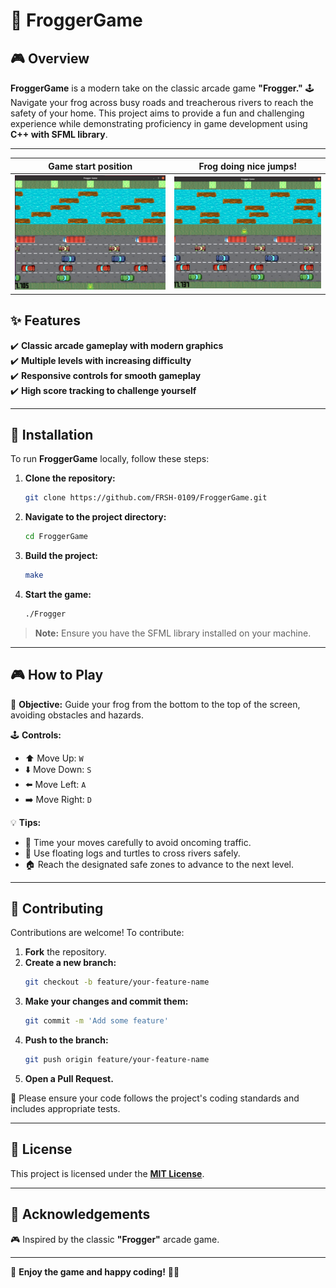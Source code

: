 # 🐸 FroggerGame

## 🎮 Overview

**FroggerGame** is a modern take on the classic arcade game **"Frogger."** 🕹️  
Navigate your frog across busy roads and treacherous rivers to reach the safety of your home. This project aims to provide a fun and challenging experience while demonstrating proficiency in game development using **C++ with SFML library**.

---

Game start position             |  Frog doing nice jumps!
:-------------------------:|:-------------------------:
![alt text](imagesForReadme/ss1.png?raw=true)  |  ![alt text](imagesForReadme/ss2.png?raw=true)


## ✨ Features

✔️ **Classic arcade gameplay with modern graphics**  
✔️ **Multiple levels with increasing difficulty**  
✔️ **Responsive controls for smooth gameplay**  
✔️ **High score tracking to challenge yourself**  

---

## 🚀 Installation

To run **FroggerGame** locally, follow these steps:

1. **Clone the repository:**
   ```bash
   git clone https://github.com/FRSH-0109/FroggerGame.git
   ```
2. **Navigate to the project directory:**
   ```bash
   cd FroggerGame
   ```
3. **Build the project:**
   ```bash
   make
   ```
4. **Start the game:**
   ```bash
   ./Frogger
   ```

> **Note:** Ensure you have the SFML library installed on your machine.

---

## 🎮 How to Play

🎯 **Objective:** Guide your frog from the bottom to the top of the screen, avoiding obstacles and hazards.

🕹️ **Controls:**
- ⬆️ Move Up: `W`
- ⬇️ Move Down: `S`
- ⬅️ Move Left: `A`
- ➡️ Move Right: `D`

💡 **Tips:**
- 🛑 Time your moves carefully to avoid oncoming traffic.
- 🌊 Use floating logs and turtles to cross rivers safely.
- 🏠 Reach the designated safe zones to advance to the next level.

---

## 🤝 Contributing

Contributions are welcome! To contribute:

1. **Fork** the repository.
2. **Create a new branch:**
   ```bash
   git checkout -b feature/your-feature-name
   ```
3. **Make your changes and commit them:**
   ```bash
   git commit -m 'Add some feature'
   ```
4. **Push to the branch:**
   ```bash
   git push origin feature/your-feature-name
   ```
5. **Open a Pull Request.**

📌 Please ensure your code follows the project's coding standards and includes appropriate tests.

---

## 📜 License

This project is licensed under the **[MIT License](LICENSE)**.

---

## 🙌 Acknowledgements

🎮 Inspired by the classic **"Frogger"** arcade game.  

---

🚀 **Enjoy the game and happy coding!** 🐸🎉

